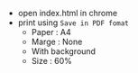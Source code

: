 - open index.html in chrome
- print using `Save in PDF fomat`
    - Paper : A4
    - Marge : None
    - With background
    - Size : 60%